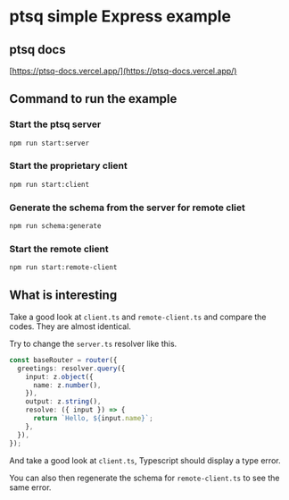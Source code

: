 # ptsq simple Express example

## ptsq docs

[https://ptsq-docs.vercel.app/](https://ptsq-docs.vercel.app/)

## Command to run the example

### Start the ptsq server

```bash
npm run start:server
```

### Start the proprietary client

```bash
npm run start:client
```

### Generate the schema from the server for remote cliet

```bash
npm run schema:generate
```

### Start the remote client

```bash
npm run start:remote-client
```

## What is interesting

Take a good look at `client.ts` and `remote-client.ts` and compare the codes. They are almost identical.

Try to change the `server.ts` resolver like this.

```ts
const baseRouter = router({
  greetings: resolver.query({
    input: z.object({
      name: z.number(),
    }),
    output: z.string(),
    resolve: ({ input }) => {
      return `Hello, ${input.name}`;
    },
  }),
});
```

And take a good look at `client.ts`, Typescript should display a type error.

You can also then regenerate the schema for `remote-client.ts` to see the same error.
